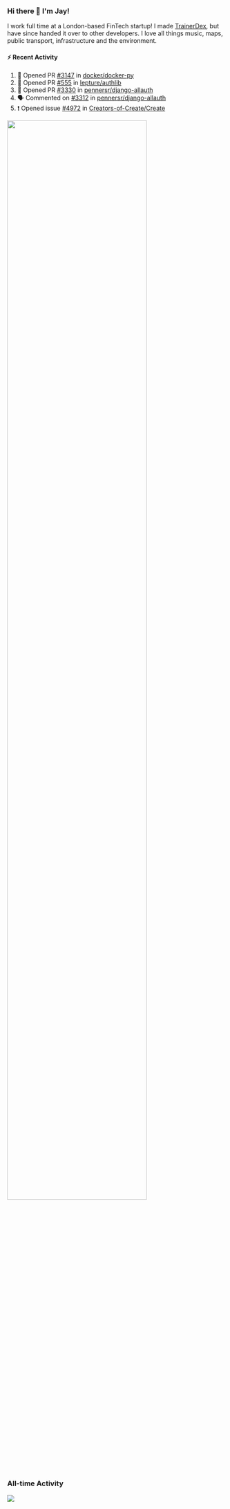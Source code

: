 ### Hi there 👋 I'm Jay!
I work full time at a London-based FinTech startup! I made [TrainerDex](https://www.github.com/TrainerDex), but have since handed it over to other developers. I love all things music, maps, public transport, infrastructure and the environment.

#### :zap: Recent Activity
<!--START_SECTION:activity-->
1. 💪 Opened PR [#3147](https://github.com/docker/docker-py/pull/3147) in [docker/docker-py](https://github.com/docker/docker-py)
2. 💪 Opened PR [#555](https://github.com/lepture/authlib/pull/555) in [lepture/authlib](https://github.com/lepture/authlib)
3. 💪 Opened PR [#3330](https://github.com/pennersr/django-allauth/pull/3330) in [pennersr/django-allauth](https://github.com/pennersr/django-allauth)
4. 🗣 Commented on [#3312](https://github.com/pennersr/django-allauth/issues/3312) in [pennersr/django-allauth](https://github.com/pennersr/django-allauth)
5. ❗ Opened issue [#4972](https://github.com/Creators-of-Create/Create/issues/4972) in [Creators-of-Create/Create](https://github.com/Creators-of-Create/Create)
<!--END_SECTION:activity-->

[<img src="https://wakatime.com/share/@TurnrDev/4142a9ac-7325-4d2f-a2bb-ec199b5c798c.svg" width="80%" />](https://wakatime.com/@TurnrDev)  


### All-time Activity
[<img src="https://github-readme-stats.vercel.app/api/wakatime?username=TurnrDev&layout=compact" />](https://wakatime.com/@TurnrDev)
